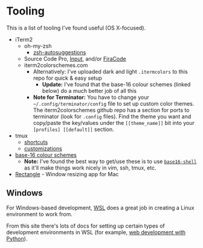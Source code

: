 # Tooling

This is a list of tooling I've found useful (OS X-focused).

* iTerm2
  * oh-my-zsh
    * [zsh-autosuggestions](https://github.com/zsh-users/zsh-autosuggestions)
  * Source Code Pro, [Input](http://input.fontbureau.com/), and/or [FiraCode](https://github.com/tonsky/FiraCode)
  * iterm2colorschemes.com
    * Alternatively: I've uploaded dark and light `.itermcolors` to this repo for quick & easy setup
      * **Update:** I've found that the base-16 colour schemes (linked below) do a much better job of all this
    * **Note for Terminator:** You have to change your `~/.config/terminator/config` file to set up custom color themes. The iterm2colorschemes github repo has a section for ports to terminator (look for `.config` files). Find the theme you want and copy/paste the key/values under the `[[theme_name]]` bit into your `[profiles] [[default]]` section.
* tmux
  * [shortcuts](https://gist.github.com/MohamedAlaa/2961058)
  * [customizations](https://www.hamvocke.com/blog/a-guide-to-customizing-your-tmux-conf/)
* [base-16 colour schemes](https://github.com/chriskempson/base16)
  * **Note:** I've found the best way to get/use these is to use [`base16-shell`](https://github.com/chriskempson/base16-shell) as it'll make things work nicely in vim, ssh, tmux, etc.
* [Rectangle](https://rectangleapp.com/) - Window resizing app for Mac

## Windows

For Windows-based development, [WSL](https://learn.microsoft.com/en-us/windows/wsl/install) does a great job in creating a Linux environment to work from.

From this site there's lots of docs for setting up certain types of development environments in WSL (for example, [web development with Python](https://learn.microsoft.com/en-us/windows/python/web-frameworks)).
